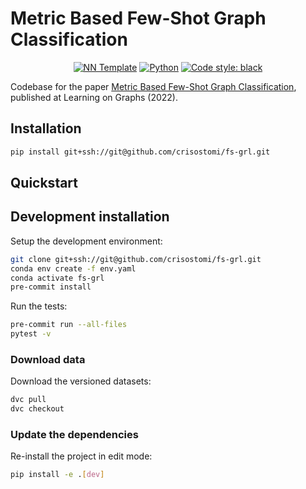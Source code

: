 # Metric Based Few-Shot Graph Classification

<p align="center">
    <a href="https://github.com/lucmos/nn-template"><img alt="NN Template" src="https://shields.io/badge/nn--template-0.0.2-emerald?style=flat&labelColor=gray"></a>
    <a href="https://www.python.org/downloads/"><img alt="Python" src="https://img.shields.io/badge/python-3.8-blue.svg"></a>
    <a href="https://black.readthedocs.io/en/stable/"><img alt="Code style: black" src="https://img.shields.io/badge/code%20style-black-000000.svg"></a>
</p>

Codebase for the paper [Metric Based Few-Shot Graph Classification](https://proceedings.mlr.press/v198/crisostomi22a.html), published at Learning on Graphs (2022).

## Installation

```bash
pip install git+ssh://git@github.com/crisostomi/fs-grl.git
```


## Quickstart

[comment]: <> (> Fill me!)


## Development installation

Setup the development environment:

```bash
git clone git+ssh://git@github.com/crisostomi/fs-grl.git
conda env create -f env.yaml
conda activate fs-grl
pre-commit install
```

Run the tests:

```bash
pre-commit run --all-files
pytest -v
```


### Download data

Download the versioned datasets:
```bash
dvc pull  
dvc checkout
```


### Update the dependencies

Re-install the project in edit mode:

```bash
pip install -e .[dev]
```
